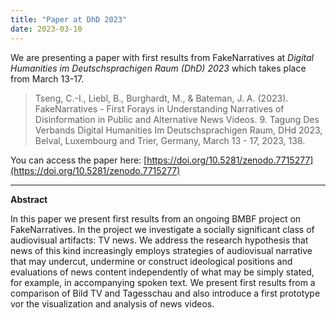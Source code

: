 ```yaml
---
title: "Paper at DhD 2023"
date: 2023-03-10
---
```


We are presenting a paper with first results from FakeNarratives at *Digital Humanities im Deutschsprachigen Raum (DhD) 2023* which takes place from March 13-17. 

> Tseng, C.-I., Liebl, B., Burghardt, M., & Bateman, J. A. (2023). FakeNarratives - First Forays in Understanding Narratives of Disinformation in Public and Alternative News Videos. 9. Tagung Des Verbands Digital Humanities Im Deutschsprachigen Raum, DHd 2023, Belval, Luxembourg and Trier, Germany, March 13 - 17, 2023, 138. 

You can access the paper here: [https://doi.org/10.5281/zenodo.7715277](https://doi.org/10.5281/zenodo.7715277)

---

**Abstract**

In this paper we present first results from an ongoing BMBF project on FakeNarratives. In the project we investigate a socially significant class of audiovisual artifacts: TV news. We address the research hypothesis that news of this kind increasingly employs strategies of audiovisual narrative that may undercut, undermine or construct ideological positions and evaluations of news content independently of what may be simply stated, for example, in accompanying spoken text. We present first results from a comparison of Bild TV and Tagesschau and also introduce a first prototype vor the visualization and analysis of news videos.